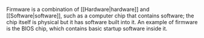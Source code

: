 Firmware is a combination of [[Hardware|hardware]] and [[Software|software]], such as a computer chip that contains software; the chip itself is physical but it has software built into it. An example of firmware is the BIOS chip, which contains basic startup software inside it.